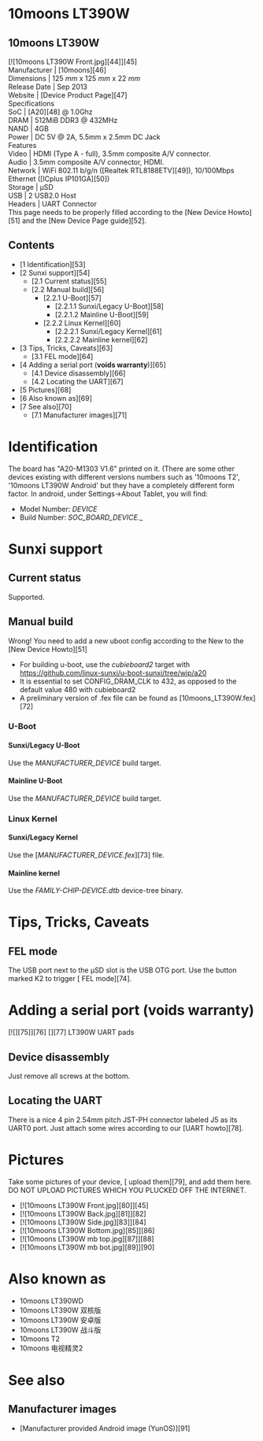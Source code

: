 # 10moons LT390W
10moons LT390W  
---  
[![10moons LT390W Front.jpg][44]][45]  
Manufacturer |  [10moons][46]  
Dimensions |  125 _mm_ x 125 _mm_ x 22 _mm_  
Release Date |  Sep 2013   
Website |  [Device Product Page][47]  
Specifications   
SoC |  [A20][48] @ 1.0Ghz   
DRAM |  512MiB DDR3 @ 432MHz   
NAND |  4GB   
Power |  DC 5V @ 2A, 5.5mm x 2.5mm DC Jack   
Features   
Video |  HDMI (Type A - full), 3.5mm composite A/V connector.   
Audio |  3.5mm composite A/V connector, HDMI.   
Network |  WiFi 802.11 b/g/n ([Realtek RTL8188ETV][49]), 10/100Mbps Ethernet ([ICplus IP101GA][50])   
Storage |  µSD   
USB |  2 USB2.0 Host   
Headers |  UART Connector   
This page needs to be properly filled according to the [New Device Howto][51] and the [New Device Page guide][52].
## Contents
  * [1 Identification][53]
  * [2 Sunxi support][54]
    * [2.1 Current status][55]
    * [2.2 Manual build][56]
      * [2.2.1 U-Boot][57]
        * [2.2.1.1 Sunxi/Legacy U-Boot][58]
        * [2.2.1.2 Mainline U-Boot][59]
      * [2.2.2 Linux Kernel][60]
        * [2.2.2.1 Sunxi/Legacy Kernel][61]
        * [2.2.2.2 Mainline kernel][62]
  * [3 Tips, Tricks, Caveats][63]
    * [3.1 FEL mode][64]
  * [4 Adding a serial port (**voids warranty**)][65]
    * [4.1 Device disassembly][66]
    * [4.2 Locating the UART][67]
  * [5 Pictures][68]
  * [6 Also known as][69]
  * [7 See also][70]
    * [7.1 Manufacturer images][71]

# Identification
The board has "A20-M1303 V1.6" printed on it. (There are some other devices existing with different versions numbers such as '10moons T2', '10moons LT390W Android' but they have a completely different form factor. 
In android, under Settings->About Tablet, you will find: 
  * Model Number: _DEVICE_
  * Build Number: _SOC_BOARD_DEVICE_*.*_

# Sunxi support
## Current status
Supported. 
## Manual build
Wrong! You need to add a new uboot config according to the New to the [New Device Howto][51]
  * For building u-boot, use the _cubieboard2_ target with <https://github.com/linux-sunxi/u-boot-sunxi/tree/wip/a20>
  * It is essential to set CONFIG_DRAM_CLK to 432, as opposed to the default value 480 with cubieboard2
  * A preliminary version of .fex file can be found as [10moons_LT390W.fex][72]

### U-Boot
#### Sunxi/Legacy U-Boot
Use the _MANUFACTURER_DEVICE_ build target. 
#### Mainline U-Boot
Use the _MANUFACTURER_DEVICE_ build target. 
### Linux Kernel
#### Sunxi/Legacy Kernel
Use the [_MANUFACTURER_DEVICE.fex_][73] file. 
#### Mainline kernel
Use the _FAMILY-CHIP-DEVICE.dtb_ device-tree binary. 
# Tips, Tricks, Caveats
## FEL mode
The USB port next to the µSD slot is the USB OTG port. Use the button marked K2 to trigger [ FEL mode][74]. 
# Adding a serial port (**voids warranty**)
[![][75]][76]
[][77]
LT390W UART pads
## Device disassembly
Just remove all screws at the bottom. 
## Locating the UART
There is a nice 4 pin 2.54mm pitch JST-PH connector labeled J5 as its UART0 port. Just attach some wires according to our [UART howto][78]. 
# Pictures
Take some pictures of your device, [ upload them][79], and add them here. DO NOT UPLOAD PICTURES WHICH YOU PLUCKED OFF THE INTERNET.
  * [![10moons LT390W Front.jpg][80]][45]
  * [![10moons LT390W Back.jpg][81]][82]
  * [![10moons LT390W Side.jpg][83]][84]
  * [![10moons LT390W Bottom.jpg][85]][86]
  * [![10moons LT390W mb top.jpg][87]][88]
  * [![10moons LT390W mb bot.jpg][89]][90]

# Also known as
  * 10moons LT390WD
  * 10moons LT390W 双核版
  * 10moons LT390W 安卓版
  * 10moons LT390W 战斗版
  * 10moons T2
  * 10moons 电视精灵2

# See also
## Manufacturer images
  * [Manufacturer provided Android image (YunOS)][91]

